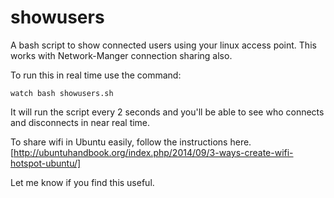 # showusers
A bash script to show connected users using your linux access point. 
This works with Network-Manger connection sharing also. 

To run this in real time use the command: 

`watch bash showusers.sh`

It will run the script every 2 seconds and you'll be able to see who connects and disconnects in near real time. 

To share wifi in Ubuntu easily, follow the instructions here. 
[http://ubuntuhandbook.org/index.php/2014/09/3-ways-create-wifi-hotspot-ubuntu/]

Let me know if you find this useful. 


